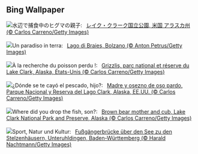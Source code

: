 ## Bing Wallpaper
![](https://www.bing.com/th?id=OHR.ClamBears_JA-JP8912125986_UHD.jpg&w=1000)水辺で捕食中のヒグマの親子:&nbsp;&ensp;[レイク・クラーク国立公園, 米国 アラスカ州 (© Carlos Carreno/Getty Images)](https://www.bing.com/th?id=OHR.ClamBears_JA-JP8912125986_UHD.jpg)
<br><br/>
![](https://www.bing.com/th?id=OHR.LakeBraies_IT-IT3865715087_UHD.jpg&w=1000)Un paradiso in terra:&nbsp;&ensp;[Lago di Braies, Bolzano (© Anton Petrus/Getty Images)](https://www.bing.com/th?id=OHR.LakeBraies_IT-IT3865715087_UHD.jpg)
<br><br/>
![](https://www.bing.com/th?id=OHR.ClamBears_FR-FR8687588186_UHD.jpg&w=1000)À la recherche du poisson perdu !:&nbsp;&ensp;[Grizzlis, parc national et réserve du Lake Clark, Alaska, États-Unis (© Carlos Carreno/Getty Images)](https://www.bing.com/th?id=OHR.ClamBears_FR-FR8687588186_UHD.jpg)
<br><br/>
![](https://www.bing.com/th?id=OHR.ClamBears_ES-ES4527663075_UHD.jpg&w=1000)¿Dónde se te cayó el pescado, hijo?:&nbsp;&ensp;[Madre y osezno de oso pardo, Parque Nacional y Reserva del Lago Clark, Alaska, EE.UU. (© Carlos Carreno/Getty Images)](https://www.bing.com/th?id=OHR.ClamBears_ES-ES4527663075_UHD.jpg)
<br><br/>
![](https://www.bing.com/th?id=OHR.ClamBears_EN-GB2655650762_UHD.jpg&w=1000)Where did you drop the fish, son?:&nbsp;&ensp;[Brown bear mother and cub, Lake Clark National Park and Preserve, Alaska (© Carlos Carreno/Getty Images)](https://www.bing.com/th?id=OHR.ClamBears_EN-GB2655650762_UHD.jpg)
<br><br/>
![](https://www.bing.com/th?id=OHR.Footbridge_DE-DE3295548042_UHD.jpg&w=1000)Sport, Natur und Kultur:&nbsp;&ensp;[Fußgängerbrücke über den See zu den Stelzenhäusern, Unteruhldingen, Baden-Württemberg (© Harald Nachtmann/Getty Images)](https://www.bing.com/th?id=OHR.Footbridge_DE-DE3295548042_UHD.jpg)
<br><br/>

